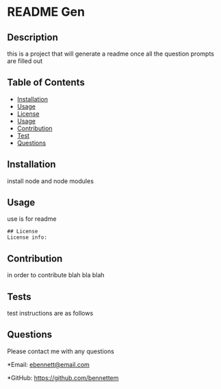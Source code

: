 
  # README Gen
   

  ## Description
  this is a project that will generate a readme once all the question prompts are filled out

  ## Table of Contents

  - [Installation](#installation)
  - [Usage](#usage)
  - [License](#license)
  - [Usage](#usage)
  - [Contribution](#contribution)
  - [Test](#test)
  - [Questions](#questions)

  ## Installation
  install node and node modules 

  ## Usage
  use is for readme

  
    ## License
    License info:  
    

  ## Contribution
  in order to contribute blah bla blah

  ## Tests
  test instructions are as follows

  ## Questions
  Please contact me with any questions

  *Email:
  ebennett@email.com

  *GitHub:
  https://github.com/bennettem
